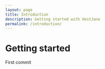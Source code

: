 ```yaml
---
layout: page
title: Introduction
description: Getting started with HostJane
permalink: /introduction/
---
```


# Getting started

First commit